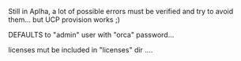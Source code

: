 
Still in Aplha, a lot of possible errors must be verified and try to avoid them... but UCP provision works ;)

DEFAULTS to "admin" user with "orca" password...

licenses mut be included in "licenses" dir ....
